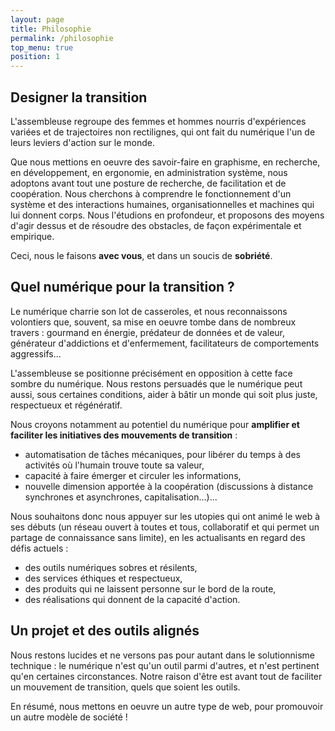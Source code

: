 ```yaml
---
layout: page
title: Philosophie
permalink: /philosophie
top_menu: true
position: 1
---
```


## Designer la transition

L'assembleuse regroupe des femmes et hommes nourris d'expériences variées et de trajectoires non rectilignes, qui ont fait du numérique l'un de leurs leviers d'action sur le monde.

Que nous mettions en oeuvre des savoir-faire en graphisme, en recherche, en développement, en ergonomie, en administration système, nous adoptons avant tout une posture de recherche, de facilitation et de coopération. Nous cherchons à comprendre le fonctionnement d'un système et des interactions humaines, organisationnelles et machines qui lui donnent corps. Nous l'étudions en profondeur, et proposons des moyens d'agir dessus et de résoudre des obstacles, de façon expérimentale et empirique.

Ceci, nous le faisons **avec vous**, et dans un soucis de **sobriété**.

## Quel numérique pour la transition ?

Le numérique charrie son lot de casseroles, et nous reconnaissons volontiers que, souvent, sa mise en oeuvre tombe dans de nombreux travers : gourmand en énergie, prédateur de données et de valeur, générateur d'addictions et d'enfermement, facilitateurs de comportements aggressifs...

L'assembleuse se positionne précisément en opposition à cette face sombre du numérique. Nous restons persuadés que le numérique peut aussi, sous certaines conditions, aider à bâtir un monde qui soit plus juste, respectueux et régénératif.

Nous croyons notamment au potentiel du numérique pour **amplifier et faciliter les initiatives des mouvements de transition** :
- automatisation de tâches mécaniques, pour libérer du temps à des activités où l'humain trouve toute sa valeur,
- capacité à faire émerger et circuler les informations,
- nouvelle dimension apportée à la coopération (discussions à distance synchrones et asynchrones, capitalisation...)...

Nous souhaitons donc nous appuyer sur les utopies qui ont animé le web à ses débuts (un réseau ouvert à toutes et tous, collaboratif et qui permet un partage de connaissance sans limite), en les actualisants en regard des défis actuels :
- des outils numériques sobres et résilents,
- des services éthiques et respectueux,
- des produits qui ne laissent personne sur le bord de la route,
- des réalisations qui donnent de la capacité d'action.

## Un projet et des outils alignés

Nous restons lucides et ne versons pas pour autant dans le solutionnisme technique : le numérique n'est qu'un outil parmi d'autres, et n'est pertinent qu'en certaines circonstances. Notre raison d'être est avant tout de faciliter un mouvement de transition, quels que soient les outils.

En résumé, nous mettons en oeuvre un autre type de web, pour promouvoir un autre modèle de société !